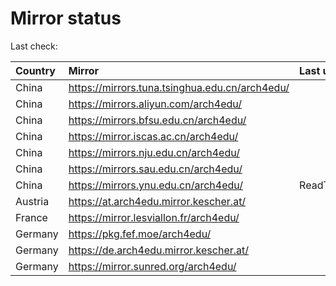 <script src="./time.js"></script>
# Mirror status
Last check: <script type="text/javascript">localize(1684959480.022309);</script>

|Country|Mirror|Last update|
|:------|:-----|:----------|
|China|https://mirrors.tuna.tsinghua.edu.cn/arch4edu/|<script type="text/javascript">localize(1684909975);</script>|
|China|https://mirrors.aliyun.com/arch4edu/|<script type="text/javascript">localize(1684867680);</script>|
|China|https://mirrors.bfsu.edu.cn/arch4edu/|<script type="text/javascript">localize(1684909975);</script>|
|China|https://mirror.iscas.ac.cn/arch4edu/|<script type="text/javascript">localize(1684909975);</script>|
|China|https://mirrors.nju.edu.cn/arch4edu/|<script type="text/javascript">localize(1684867680);</script>|
|China|https://mirrors.sau.edu.cn/arch4edu/|<script type="text/javascript">localize(1673850842);</script>|
|China|https://mirrors.ynu.edu.cn/arch4edu/|ReadTimeout|
|Austria|https://at.arch4edu.mirror.kescher.at/|<script type="text/javascript">localize(1684909975);</script>|
|France|https://mirror.lesviallon.fr/arch4edu/|<script type="text/javascript">localize(1684909975);</script>|
|Germany|https://pkg.fef.moe/arch4edu/|<script type="text/javascript">localize(1684909975);</script>|
|Germany|https://de.arch4edu.mirror.kescher.at/|<script type="text/javascript">localize(1684909975);</script>|
|Germany|https://mirror.sunred.org/arch4edu/|<script type="text/javascript">localize(1684909975);</script>|

<script src="./tablefilter/tablefilter.js"></script>
<script src="./table.js"></script>